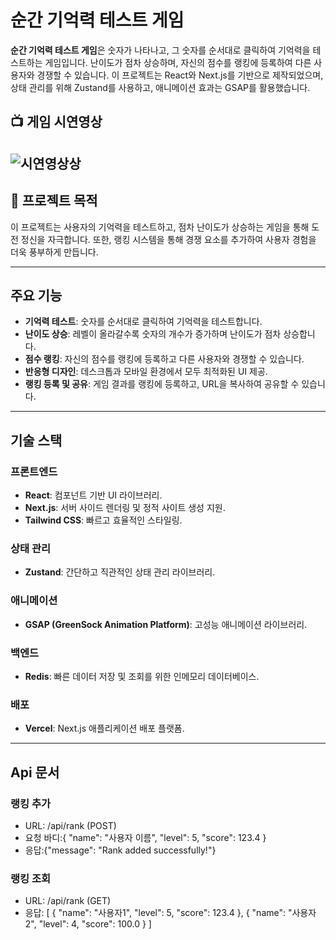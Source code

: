 # 순간 기억력 테스트 게임

**순간 기억력 테스트 게임**은 숫자가 나타나고, 그 숫자를 순서대로 클릭하여 기억력을 테스트하는 게임입니다. 난이도가 점차 상승하며, 자신의 점수를 랭킹에 등록하여 다른 사용자와 경쟁할 수 있습니다. 이 프로젝트는 React와 Next.js를 기반으로 제작되었으며, 상태 관리를 위해 Zustand를 사용하고, 애니메이션 효과는 GSAP를 활용했습니다.

## 📺 게임 시연영상

## ![시연영상상](https://github.com/user-attachments/assets/d95c2b32-c504-4b2a-953c-a06a0f55182e)

## 📌 프로젝트 목적

이 프로젝트는 사용자의 기억력을 테스트하고, 점차 난이도가 상승하는 게임을 통해 도전 정신을 자극합니다. 또한, 랭킹 시스템을 통해 경쟁 요소를 추가하여 사용자 경험을 더욱 풍부하게 만듭니다.

---

## 주요 기능

- **기억력 테스트**: 숫자를 순서대로 클릭하여 기억력을 테스트합니다.
- **난이도 상승**: 레벨이 올라갈수록 숫자의 개수가 증가하며 난이도가 점차 상승합니다.
- **점수 랭킹**: 자신의 점수를 랭킹에 등록하고 다른 사용자와 경쟁할 수 있습니다.
- **반응형 디자인**: 데스크톱과 모바일 환경에서 모두 최적화된 UI 제공.
- **랭킹 등록 및 공유**: 게임 결과를 랭킹에 등록하고, URL을 복사하여 공유할 수 있습니다.

---

## 기술 스택

### 프론트엔드

- **React**: 컴포넌트 기반 UI 라이브러리.
- **Next.js**: 서버 사이드 렌더링 및 정적 사이트 생성 지원.
- **Tailwind CSS**: 빠르고 효율적인 스타일링.

### 상태 관리

- **Zustand**: 간단하고 직관적인 상태 관리 라이브러리.

### 애니메이션

- **GSAP (GreenSock Animation Platform)**: 고성능 애니메이션 라이브러리.

### 백엔드

- **Redis**: 빠른 데이터 저장 및 조회를 위한 인메모리 데이터베이스.

### 배포

- **Vercel**: Next.js 애플리케이션 배포 플랫폼.

---

## Api 문서

### 랭킹 추가

- URL: /api/rank (POST)
- 요청 바디:{
  "name": "사용자 이름",
  "level": 5,
  "score": 123.4
  }
- 응답:{"message": "Rank added successfully!"}

### 랭킹 조회

- URL: /api/rank (GET)
- 응답: [
  {
  "name": "사용자1",
  "level": 5,
  "score": 123.4
  },
  {
  "name": "사용자2",
  "level": 4,
  "score": 100.0
  }
  ]
